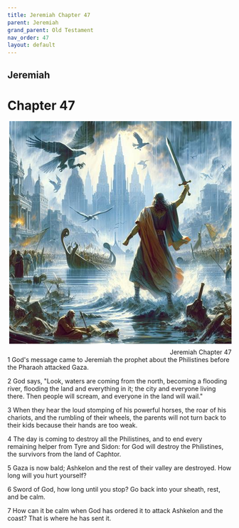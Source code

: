 ```yaml
---
title: Jeremiah Chapter 47
parent: Jeremiah
grand_parent: Old Testament
nav_order: 47
layout: default
---
```


## Jeremiah

# Chapter 47

<div style="clear: both; text-align: right;">
    <img src="/assets/Image/Jeremiah/500/47.jpg" alt="Jeremiah Chapter 47" class="chapter-image" style="max-width: 100%; height: auto; float: right; margin: 0 0 10px 10px; padding-left: 10%;">
    <figcaption style="font-size: 14px;">Jeremiah Chapter 47</figcaption>
</div>
1 God's message came to Jeremiah the prophet about the Philistines before the Pharaoh attacked Gaza.

2 God says, "Look, waters are coming from the north, becoming a flooding river, flooding the land and everything in it; the city and everyone living there. Then people will scream, and everyone in the land will wail."

3 When they hear the loud stomping of his powerful horses, the roar of his chariots, and the rumbling of their wheels, the parents will not turn back to their kids because their hands are too weak.

4 The day is coming to destroy all the Philistines, and to end every remaining helper from Tyre and Sidon: for God will destroy the Philistines, the survivors from the land of Caphtor.

5 Gaza is now bald; Ashkelon and the rest of their valley are destroyed. How long will you hurt yourself?

6 Sword of God, how long until you stop? Go back into your sheath, rest, and be calm.

7 How can it be calm when God has ordered it to attack Ashkelon and the coast? That is where he has sent it.


